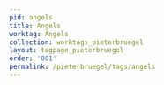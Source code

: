 ```yaml
---
pid: angels
title: Angels
worktag: Angels
collection: worktags_pieterbruegel
layout: tagpage_pieterbruegel
order: '001'
permalink: /pieterbruegel/tags/angels
---
```

